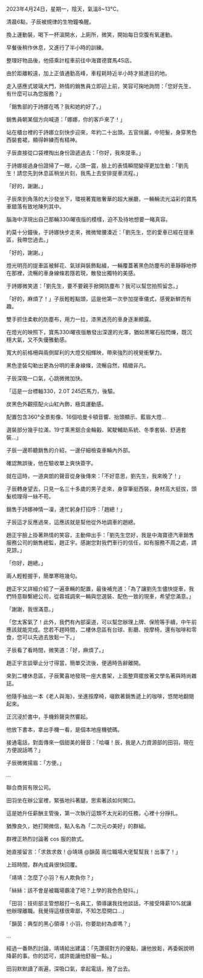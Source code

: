 2023年4月24日，星期一，陰天，氣溫8~13℃。  

清晨6點，子辰被規律的生物鐘喚醒。  

換上運動裝，喝下一杯溫開水，上廁所，微笑，開始每日空腹有氧運動。  

早餐後稍作休息，又進行了半小時的訓練。  

整理好物品後，他搭乘計程車前往中海寶德寶馬4S店。  

由於距離較遠，加上正值通勤高峰，車程耗時近半小時才抵達目的地。  

走入感應式玻璃大門，熱情的銷售員立即迎上前，笑容可掬地詢問：「您好先生，有什麼可以為您服務？」  

「銷售部的于詩娜在嗎？我和她約好了。」  

銷售員朝某個方向喊道：「娜娜，你的客戶來了！」  

站在櫃台裡的于詩娜立刻快步迎來，年約二十出頭，五官俏麗，中短髮，身穿黑色西裝套裙，顯得幹練而有精神。  

子辰直接從口袋裡掏出身份證遞過去：「你好，我來提車。」  

于詩娜接過身份證掃了一眼，心頭一震，臉上的表情瞬間變得更加生動：「劉先生！請您先到休息區稍坐片刻，我馬上去安排提車流程。」  

「好的，謝謝。」  

子辰來到角落的大沙發坐下，環視著寬敞奢華的超大展廳，一輛輛流光溢彩的寶馬車錯落有致地陳列其中。  

腦海中浮現出自己那輛330i曜夜版的模樣，迫不及待地想要一睹真容。  

約莫十分鐘後，于詩娜快步走來，微微彎腰湊近：「劉先生，您的愛車已經在提車區，我帶您過去。」  

「好的，謝謝。」  

燈光明亮的提車區被鮮花、氣球與裝飾點綴，一輛覆蓋著黑色防塵布的車靜靜地停在那裡，流暢的車身線條若隱若現，散發出獨特的美感。  

于詩娜微笑道：「劉先生，要不要親手掀開防塵布？我可以幫您拍照留念。」  

「好的，麻煩了！」子辰輕輕點頭，這是他第一次參加提車儀式，感覺新鮮而有趣。  

雙手抓住柔軟的防塵布，用力一拉，漆黑透亮的車身逐漸顯露。  

在燈光的映照下，寶馬330i曜夜版散發出深邃的光澤，猶如黑曜石般閃爍，既沉穩大氣，又不失優雅動感。  

寬大的前格柵與兩側犀利的大燈交相輝映，帶來強烈的視覺衝擊力。  

黑色塗裝勾勒出更為分明的車身線條，流暢自然，精緻非凡。  

子辰深吸一口氣，心跳微微加快。  

「這是一台標軸330，2.0T 245匹馬力，後驅。  

炭黑色外觀搭配火山紅內飾，極具運動感。  

配置包含360°全景影像、16個哈曼卡頓音響、抬頭顯示、藍眉大燈...  

選裝部分幾乎拉滿，19寸熏黑鋁合金輪轂、駕駛輔助系統、冬季套裝、舒適套裝...」  

子辰一邊聆聽銷售的介紹，一邊仔細檢查車輛內外部。  

確認無誤後，他在驗收單上爽快簽字。  

就在這時，一道爽朗的聲音從身後傳來：「不好意思，劉先生，我來晚了！」  

子辰轉身望去，只見一名三十多歲的男子走來，身穿筆挺西裝，身材高大挺拔，頭髮梳理得一絲不苟。  

銷售于詩娜神情一凜，連忙躬身打招呼：「趙總！」  

子辰這才反應過來，這應該就是幫他從外地調車的趙總。  

趙正宇臉上掛著熱情的笑容，主動伸出手：「劉先生您好，我是中海寶德汽車銷售服務公司的銷售總監，趙正宇。感謝您對我們車行的信任，如有服務不周之處，請見諒。」  

「你好，趙總。」  

兩人輕輕握手，簡單寒暄幾句。  

趙正宇又詳細介紹了一遍車輛的配置，最後補充道：「為了讓劉先生儘快提車，我們特意聯繫總公司，從蓉城調來一輛與您選裝、配色一致的現車，希望您滿意。」  

「謝謝，我很滿意。」  

「您太客氣了！此外，我們有內部渠道，可以幫您辦理上牌、保險等手續，中午前應該就能完成。您若不趕時間，二樓休息區有台球、影廳、按摩椅，還有咖啡和零食，您可以先過去放鬆一下。」  

子辰看了看時間，微笑道：「好，麻煩了。」  

趙正宇言談舉止分寸得當，簡單交流後，便適時告辭離開。  

來到二樓休息區，子辰驚喜地發現一座大書架，上面整齊擺放著文學名著與時尚雜誌。  

他隨手抽出一本《老人與海》，坐進按摩椅，啜飲著銷售遞上的咖啡，悠閒地翻閱起來。  

正沉浸於書中，手機鈴聲突然響起。  

他放下書本，拿出手機一看，是個本地座機號碼。  

接通電話，對面傳來一個甜美的聲音：「哈囉！辰，我是人力資源部的田羽，現在方便說話嗎？」  

子辰微微揚眉：「方便。」  

...  

聯合商貿有限公司。  

田羽坐在辦公室裡，緊張地抖著腿，思索著該如何開口。  

這是她升任薪酬主管後，第一次執行這類不太光彩的任務，心裡十分掙扎。  

猶豫良久，她打開微信，點入名為「二次元の美好」的群組。  

群裡正熱烈討論著 cos 服的款式。  

她直接留言：「求救求救！@靖靖 @韻茵 兩位職場大佬幫幫我！出事了！」  

上班時間，群內成員很快回覆。  

「靖靖：怎麼了小羽？有人欺負你？」  

「絲絲：該不會是被職場霸凌了吧？上學的我色色發抖。」  

「田羽：技術部主管想敲打一名員工，領導讓我找他談話，不接受降薪10%就讓他辦理離職。我覺得這樣很卑鄙，不知怎麼開口…」  

「韻茵：典型的黑心領導！小羽，你要助紂為虐嗎？」  

...

經過一番熱烈討論，靖靖給出建議：「先讚揚對方的優點，讓他放鬆，再委婉說明降薪的事。你的認可，或許能讓他舒服一點。」  

田羽默默讀了兩遍，深吸口氣，拿起電話，撥了出去。